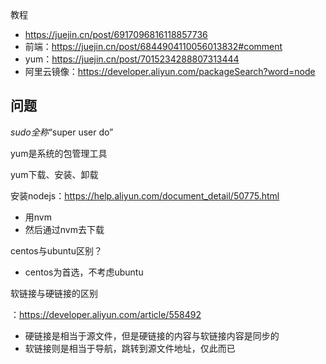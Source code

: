教程

- https://juejin.cn/post/6917096816118857736
- 前端：https://juejin.cn/post/6844904110056013832#comment
- yum：https://juejin.cn/post/7015234288807313444
- 阿里云镜像：https://developer.aliyun.com/packageSearch?word=node



## 问题

 *sudo全称*“super user do” 

yum是系统的包管理工具

yum下载、安装、卸载

安装nodejs：https://help.aliyun.com/document_detail/50775.html

- 用nvm
- 然后通过nvm去下载

centos与ubuntu区别？

- centos为首选，不考虑ubuntu

软链接与硬链接的区别

：https://developer.aliyun.com/article/558492

- 硬链接是相当于源文件，但是硬链接的内容与软链接内容是同步的
- 软链接则是相当于导航，跳转到源文件地址，仅此而已



